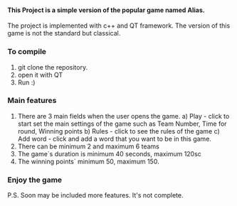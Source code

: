 #### This Project is a simple version of the popular game named Alias. ####
The project is implemented with c++ and QT framework. The version of this game is not the standard but classical.

### To compile ###
  1. git clone the repository.
  2. open it with QT
  3. Run :)
 
### Main features ###
  1. There are 3 main fields when the user opens the game.
    a) Play - click to start set the main settings of the game such as Team Number, Time for round, Winning points
    b) Rules - click to see the rules of the game
    c) Add word - click and add a word that you want to be in this game.
  2. There can be minimum 2 and maximum 6 teams
  3. The game`s duration is minimum 40 seconds, maximum 120sc
  4. The winning points` minimum 50, maximum 150.
  
### Enjoy the game ###
 P.S. Soon may be included more features. It's not complete.
